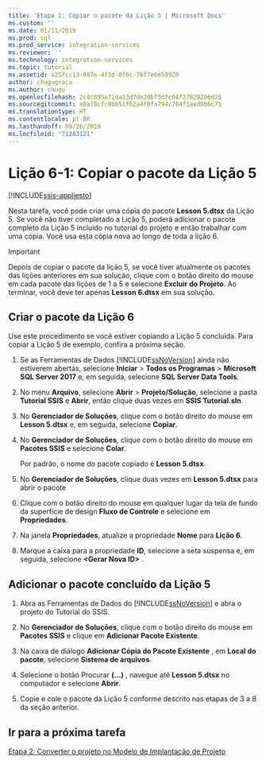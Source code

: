 ```yaml
---
title: 'Etapa 1: Copiar o pacote da Lição 5 | Microsoft Docs'
ms.custom: ''
ms.date: 01/11/2019
ms.prod: sql
ms.prod_service: integration-services
ms.reviewer: ''
ms.technology: integration-services
ms.topic: tutorial
ms.assetid: a25fcc13-987e-4f3d-8f0c-76f7e6e59920
author: chugugrace
ms.author: chugu
ms.openlocfilehash: 2c4c895e71da13d7de38bf5dfc64f27829206d25
ms.sourcegitcommit: e8af8cfc0bb51f62a4f0fa794c784f1aed006c71
ms.translationtype: HT
ms.contentlocale: pt-BR
ms.lasthandoff: 09/26/2019
ms.locfileid: "71283121"
---
```

# <a name="lesson-6-1-copy-the-lesson-5-package"></a>Lição 6-1: Copiar o pacote da Lição 5

[!INCLUDE[ssis-appliesto](../includes/ssis-appliesto-ssvrpluslinux-asdb-asdw-xxx.md)]



Nesta tarefa, você pode criar uma cópia do pacote **Lesson 5.dtsx** da Lição 5. Se você não tiver completado a Lição 5, poderá adicionar o pacote completo da Lição 5 incluído no tutorial do projeto e então trabalhar com uma cópia. Você usa esta cópia nova ao longo de toda a lição 6. 

> [!IMPORTANT]
> Depois de copiar o pacote da lição 5, se você tiver atualmente os pacotes das lições anteriores em sua solução, clique com o botão direito do mouse em cada pacote das lições de 1 a 5 e selecione **Excluir do Projeto**. Ao terminar, você deve ter apenas **Lesson 6.dtsx** em sua solução.   
  
## <a name="create-the-lesson-6-package"></a>Criar o pacote da Lição 6  
  
Use este procedimento se você estiver copiando a Lição 5 concluída.  Para copiar a Lição 5 de exemplo, confira a próxima seção.

1.  Se as Ferramentas de Dados [!INCLUDE[ssNoVersion](../includes/ssnoversion-md.md)] ainda não estiverem abertas, selecione **Iniciar** > **Todos os Programas** > **Microsoft SQL Server 2017** e, em seguida, selecione **SQL Server Data Tools**.

2.  No menu **Arquivo**, selecione **Abrir** > **Projeto/Solução**, selecione a pasta **Tutorial SSIS** e **Abrir**, então clique duas vezes em **SSIS Tutorial.sln**.

3.  No **Gerenciador de Soluções**, clique com o botão direito do mouse em **Lesson 5.dtsx** e, em seguida, selecione **Copiar**.

4.  No **Gerenciador de Soluções**, clique com o botão direito do mouse em **Pacotes SSIS** e selecione **Colar**.

    Por padrão, o nome do pacote copiado é **Lesson 5.dtsx**.

5.  No **Gerenciador de Soluções**, clique duas vezes em **Lesson 5.dtsx** para abrir o pacote

6.  Clique com o botão direito do mouse em qualquer lugar da tela de fundo da superfície de design **Fluxo de Controle** e selecione em **Propriedades**.

7.  Na janela **Propriedades**, atualize a propriedade **Nome** para **Lição 6**.

8.  Marque a caixa para a propriedade **ID**, selecione a seta suspensa e, em seguida, selecione **\<Gerar Nova ID>** .

## <a name="add-the-completed-lesson-5-package"></a>Adicionar o pacote concluído da Lição 5

1.  Abra as Ferramentas de Dados do [!INCLUDE[ssNoVersion](../includes/ssnoversion-md.md)] e abra o projeto do Tutorial do SSIS.

2.  No **Gerenciador de Soluções**, clique com o botão direito do mouse em **Pacotes SSIS** e clique em **Adicionar Pacote Existente**.

3.  Na caixa de diálogo **Adicionar Cópia do Pacote Existente** , em **Local do pacote**, selecione **Sistema de arquivos**.

4.  Selecione o botão Procurar **(…)** , navegue até **Lesson 5.dtsx** no computador e selecione **Abrir**.

5.  Copie e cole o pacote da Lição 5 conforme descrito nas etapas de 3 a 8 da seção anterior.

## <a name="go-to-next-task"></a>Ir para a próxima tarefa
[Etapa 2: Converter o projeto no Modelo de Implantação de Projeto](../integration-services/lesson-6-2-converting-the-project-to-the-project-deployment-model.md)  
  
